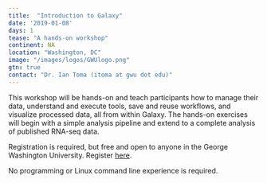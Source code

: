 ```yaml
---
title:  "Introduction to Galaxy"
date: '2019-01-08'
days: 1
tease: "A hands-on workshop" 
continent: NA
location: "Washington, DC"
image: "/images/logos/GWUlogo.png"
gtn: true
contact: "Dr. Ian Toma (itoma at gwu dot edu)"
---
```


This workshop will be hands-on and teach participants how to manage their data, understand and execute tools, save and reuse workflows, and visualize processed data, all from within Galaxy. The hands-on exercises will begin with a simple analysis pipeline and extend to a complete analysis of published RNA-seq data.

Registration is required, but free and open to anyone in the George Washington University. Register [here](http://bit.do/gxyGWUwrkshp).

No programming or Linux command line experience is required.
